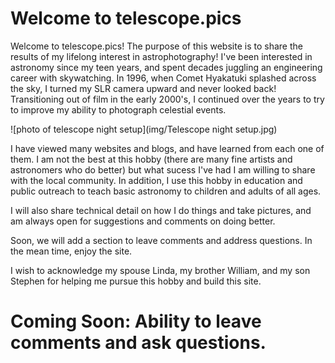 # Welcome to telescope.pics

Welcome to telescope.pics!  The purpose of this website is to share the results of my lifelong interest in astrophotography! I've been interested in astronomy since my teen years, and spent decades juggling an engineering career with skywatching. In 1996, when Comet Hyakatuki splashed across the sky, I turned my SLR camera upward and never looked back! Transitioning out of film in the early 2000's, I continued over the years to try to improve my ability to photograph celestial events. 

![photo of telescope night setup](img/Telescope night setup.jpg)


I have viewed many websites and blogs, and have learned from each one of them. I am not the best at this hobby (there are many fine artists and astronomers who do better) but what sucess I've had I am willing to share with the local community. In addition, I use this hobby in education and public outreach to teach basic astronomy to children and adults of all ages.

I will also share technical detail on how I do things and take pictures, and am always open for suggestions and comments on doing better. 

Soon, we will add a section to leave comments and address questions. In the mean time, enjoy the site.

I wish to acknowledge my spouse Linda, my brother William, and my son Stephen for helping me pursue this hobby and build this site.

# Coming Soon: Ability to leave comments and ask questions.



